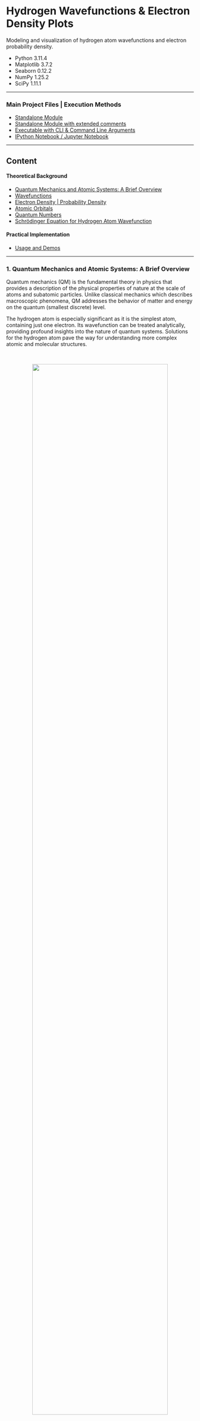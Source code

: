 # Hydrogen Wavefunctions & Electron Density Plots

Modeling and visualization of hydrogen atom wavefunctions and 
electron probability density.

* Python 3.11.4
* Matplotlib 3.7.2
* Seaborn 0.12.2
* NumPy 1.25.2
* SciPy 1.11.1

---
### Main Project Files | Execution Methods
* [Standalone Module](hydrogen_wavefunction.py)
* [Standalone Module with extended comments](hydrogen_wavefunction_annotated.py)
* [Executable with CLI & Command Line Arguments](hydrogen_wavefunction_cli.py)
* [IPython Notebook / Jupyter Notebook](hydrogen_wavefunction_notebook.ipynb)
---

## Content
#### Theoretical Background
* [Quantum Mechanics and Atomic Systems: A Brief Overview](#1-quantum-mechanics-and-atomic-systems-a-brief-overview)
* [Wavefunctions](#11-wavefunctions)
* [Electron Density | Probability Density](#12-electron-density--probability-density)
* [Atomic Orbitals](#13-atomic-orbitals)
* [Quantum Numbers](#14-quantum-numbers)
* [Schrödinger Equation for Hydrogen Atom Wavefunction](#2-schrödinger-equation-for-hydrogen-atom-wavefunction)
  
#### Practical Implementation
* [Usage and Demos](#usage-and-demos)

---

### 1. Quantum Mechanics and Atomic Systems: A Brief Overview

Quantum mechanics (QM) is the fundamental theory in physics that provides a 
description of the physical properties of nature at the scale of atoms and subatomic particles. 
Unlike classical mechanics which describes macroscopic phenomena, QM addresses the behavior 
of matter and energy on the quantum (smallest discrete) level.

The hydrogen atom is especially significant as it is the simplest atom, containing just one electron. 
Its wavefunction can be treated analytically, providing profound insights into the nature of quantum systems. 
Solutions for the hydrogen atom pave the way for understanding more complex atomic and molecular structures.

<br>

<p align='center'>
  <img src='img/hydrogen_probability_densities.png' width=85% />
</p>
<p align='center'>
    <i>Electron probability density for hydrogen atom electron orbitals shown as cross-sections</i>
</p>

---

#### 1.1 Wavefunctions

Central to the theory of quantum mechanics is the concept of the wavefunction ($\psi$), 
which provides a complete description of a quantum system's state. 

It's a mathematical function that associates a probability amplitude to every point in the configuration space of the system, 
serving as a mathematical representation of a particle’s state and it 
probabilistic behavior in space and time.

---

#### 1.2 Electron Density | Probability Density

The probability density ($|\psi|^2$), also known as the electron density, 
describes the likelihood of finding a particle at a given position in space. 
It is the square of the magnitude of the wavefunction. 

For an electron in an atom, it describes the spatial distribution 
of the probability of locating the electron.

---

#### 1.3 Atomic Orbitals

Atomic orbitals are mathematical functions that describe the wave-like 
behavior of either one electron or a pair of electrons in an atom. These 
functions can be used to determine the probability of finding an 
electron in any specific region around the atom's nucleus.

<br>

<p align='center'>
    <img src='img/(3,2,1)[lt].png' width=50% />
</p>
<p align='center'>
    <i>Electron density plot showing regions of varying electron probability</i>
</p>

---

#### 1.4 Quantum Numbers

Quantum numbers are a set of numerical values that provide a complete 
description of a quantum particle's state. 
For electrons in an atom, there are typically four quantum numbers:
<br>

- Principal quantum number ($n$): `( 1 <= n )`<br>
Represents the electron's energy level and relative size of the orbital.


- Azimuthal quantum number ($l$): `( 0 <= l <= n-1 )`<br>
Relates to the shape of the atomic orbital.


- Magnetic quantum number ($m_l$): `( -l <= m <= l )`<br>
Specifies the orientation of the orbital in space.


- Spin quantum number ($m_s$): `( +1/2 or -1/2 )`<br>
Describes the electron's intrinsic spin.

<br>

> [!NOTE]
> In the hydrogen atom, or any atom with a single electron (like ionized helium, lithium, etc.), 
the electron's spin doesn't interact with anything else to affect its spatial distribution.
> 
> For our specific application with the hydrogen atom, we will focus on the first three quantum numbers. 
As the electron's spin doesn't influence the shape or 
distribution of the electron cloud.

---

### 2. Schrödinger Equation for Hydrogen Atom Wavefunction

The Schrödinger equation serves as the foundation of quantum mechanics,
it is a differential equation that determines the wavefunctions of a quantum system. 
For the hydrogen atom, we use the following representation of the time-independent Schrödinger equation:

### $$\hat{H} \psi = E \psi$$

$H$ is the Hamiltonian operator, which represents the total energy (kinetic + potential) of the system, 
and $E$ is the total energy of the system.

Given the spherical symmetry of the hydrogen atom, we may express it in terms of 
spherical coordinates $(r, \theta, \varphi)$ instead of rectangular coordinates $(x, y, z)$.
$r$ is the radial coordinate, $\theta$ is the polar angle (relative to the vertical z-axis), 
and $\varphi$ is the azimuthal angle (relative to the x-axis).

<p align='center'>
  <img src='img/coordinate_system.png' width=38% />
</p>
<p align='center'>
    <i>Relationship between the spherical and rectangular coordinate systems</i>
</p>

The wavefunction $\psi(r, \theta, \varphi)$ can be represented as a product of functions, 
each depending on one of the three coordinates: 

### $$\psi(r, \theta, \varphi) = R(r) Y(\theta, \varphi)$$

When the Hamiltonian is expressed in spherical coordinates, it contains both radial and angular parts,
By substituting this into the Schrödinger equation, we separate the equation into two parts: 
one that depends only on $r$ (the radial part) and another that depends on $\theta$ and $\varphi$ (the angular part).

---

#### 2.1 Radial Component

#### $$R_{n \ell}(r) = \sqrt{\left( \frac{2}{n a_0} \right)^3 \frac{(n-\ell-1)!}{2n(n+\ell)!}} e^{-\frac{r}{n a_0}} \left( \frac{2r}{n a_0} \right)^{\ell} L_{n-\ell-1}^{2\ell+1}\left(\frac{2r}{n a_0}\right)$$

The radial wavefunction gives us information about the probability
distribution of the electron as a function of distance $r$ from the 
nucleus. Its form encompasses three major terms:

- **2.1.1 Exponential Decay**: Signifies the probability decay of finding an 
electron as we move away from the nucleus. Here, $a_0$ is the Bohr 
radius which sets a characteristic scale for atomic dimensions:

### $$e^{-\frac{r}{n a_0}}$$

<br>

- **2.1.2 Power term**: Dictates how the probability changes with $r$. 
The azimuthal quantum number $\ell$ plays a significant role in determining 
the number of nodes in the radial distribution:

### $$\left( \frac{2r}{n a_0} \right)^{\ell}$$

<br>

- **2.1.3 Associated Laguerre Polynomials**: These polynomials contribute to the finer structure of the radial part, 
especially defining nodes (regions where the probability is zero):

### $$L_{n-\ell-1}^{2\ell+1}\left(\frac{2r}{n a_0}\right)$$

---

#### 2.2 Angular Component

#### $$Y_{\ell}^{m}(\theta, \varphi) = (-1)^m \sqrt{\frac{(2\ell+1)}{4\pi}\frac{(\ell-m)!}{(\ell+m)!}} P_{\ell}^{m}(\cos\theta) e^{im\varphi}$$

Yields the spherical harmonics, which gives the angular dependence of the wavefunction in 
terms of the polar ($\theta$) and azimuthal ($\phi$) angles.

These spherical harmonics provide a detailed account of the shapes and orientations of atomic orbitals,
characterizing how electron probability distributions are spread out in space. 
It has two components:

- **2.2.1 Associated Legendre Polynomials**: These dictate the shape of the orbital in the polar ($\theta$) direction,
helping to define the characteristic shapes (s, p, d, etc.) we often associate with atomic orbitals:

### $$P_{\ell}^{m}(\cos\theta)$$

<br>

- **2.2.2 Exponential Azimuthal Term**: This term provides the orientation of the orbital in the azimuthal plane, as 
determined by the magnetic quantum number $m$:

### $$e^{im\varphi}$$

---

#### 2.3 Normalized wavefunction

Combining the solutions of the radial and angular parts, we obtain 
the normalized wavefunction for the hydrogen atom:

### $$\psi_{nlm_l}(r, \theta, \varphi) = R_{n,l}(r) Y_{l}^{m_l}(\theta, \varphi)$$

Normalization of the wavefunction is essential in quantum mechanics. 
This ensures that when we integrate $|\psi_{n \ell m}|^2$ over all space, the result is 1, 
indicating a certainty of finding the electron somewhere in space.
<br>

To determine the probability density of the electron being in a certain location,
we take the magnitude squared of the wavefunction: $|\psi_{n \ell m}|^2$

### $$P(r, \theta, \varphi) = |\psi_{n,l,m_l}(r, \theta, \varphi)|^2$$

By analyzing this probability density, we gain a thorough understanding 
of atomic orbitals' shapes and sizes as these visual representations bridge 
the gap between the abstract realm of quantum mechanics and our intuitive 
understanding of phenomena dictating macroscopic events.

---

## Implementation

### Usage and demos

* [Standalone Module:](hydrogen_wavefunction.py)
Run in your preferred IDE or code editor.
* [Standalone Module with extended comments:](hydrogen_wavefunction_annotated.py)
Run in your preferred IDE or code editor.
* [Executable with CLI & Command Line Arguments:](hydrogen_wavefunction_cli.py)
Run directly for the CLI tool or with command line arguments.
* [IPython Notebook / Jupyter Notebook:](hydrogen_wavefunction_notebook.ipynb)
Open with Jupyter Notebook.

---

#### Command line arguments:

```
$ python hydrogen_wavefunction_cli.py --help
```

```   
usage: hydrogen_wavefunction_cli.py [-h] [--dark_theme] [--color_palette COLOR_PALETTE] [n] [l] [m] [a0_scale_factor]

Hydrogen Atom - Wavefunction and Electron Density Visualization 
for specific quantum states (n, l, m).  

positional arguments:
  n                     (n) Principal quantum number (int)
  l                     (l) Azimuthal quantum number (int)
  m                     (m) Magnetic quantum number (int)
  a0_scale_factor       Bohr radius scale factor (float)

options:
  -h, --help            show this help message and exit
  --dark_theme          If set, the plot uses a dark theme
  --color_palette       Seaborn plot color palette

```

---

#### Input args:
    $ python hydrogen_wavefunction_cli.py 3 2 1 0.3

|                 |          Argument          | Value |  Constraint   |
|:---------------:|:--------------------------:|:-----:|:-------------:|
|        n        |  Principal quantum number  |   3   |    1 <= n     |
|        l        |  Azimuthal quantum number  |   2   | 0 <= l <= n-1 |
|        m        |  Magnetic quantum number   |   1   | -l <= m <= l  |
| a0_scale_factor |  Bohr radius scale factor  |  0.3  |               |
|   dark_theme    |   Enable plot dark theme   |       |               |
|  color_palette  | Seaborn plot color palette |       |               |

#### Output:

<p align='left'>
  <img src='img/(3,2,1)[lt].png' width=60% />
</p>

---

#### Input args:
    $ python hydrogen_wavefunction_cli.py 3 2 1 0.3 --dark_theme

|                 |          Argument          |    Value     |  Constraint   |
|:---------------:|:--------------------------:|:------------:|:-------------:|
|        n        |  Principal quantum number  |      3       |    1 <= n     |
|        l        |  Azimuthal quantum number  |      2       | 0 <= l <= n-1 |
|        m        |  Magnetic quantum number   |      1       | -l <= m <= l  |
| a0_scale_factor |  Bohr radius scale factor  |     0.3      |               |
|   dark_theme    |   Enable plot dark theme   | --dark_theme |               |
|  color_palette  | Seaborn plot color palette |              |               |

#### Output:

<p align='left'>
  <img src='img/(3,2,1)[dt].png' width=60% />
</p>

---

#### Input args:
    $ python hydrogen_wavefunction_cli.py 4 3 0 0.2 --color_palette "magma"

|                 |          Argument          |  Value  |  Constraint   |
|:---------------:|:--------------------------:|:-------:|:-------------:|
|        n        |  Principal quantum number  |    4    |    1 <= n     |
|        l        |  Azimuthal quantum number  |    3    | 0 <= l <= n-1 |
|        m        |  Magnetic quantum number   |    0    | -l <= m <= l  |
| a0_scale_factor |  Bohr radius scale factor  |   0.2   |               |
|   dark_theme    |   Enable plot dark theme   |         |               |
|  color_palette  | Seaborn plot color palette | "magma" |               |

#### Output:

<p align='left'>
  <img src='img/(4,3,0)[lt].png' width=60% />
</p>

---

#### Input args:
    $ python hydrogen_wavefunction_cli.py 4 3 0 0.2 --dark_theme --color_palette "magma"

|                 |          Argument          |    Value     |  Constraint   |
|:---------------:|:--------------------------:|:------------:|:-------------:|
|        n        |  Principal quantum number  |      4       |    1 <= n     |
|        l        |  Azimuthal quantum number  |      3       | 0 <= l <= n-1 |
|        m        |  Magnetic quantum number   |      0       | -l <= m <= l  |
| a0_scale_factor |  Bohr radius scale factor  |     0.2      |               |
|   dark_theme    |   Enable plot dark theme   | --dark_theme |               |
|  color_palette  | Seaborn plot color palette |   "magma"    |               |

#### Output:

<p align='left'>
  <img src='img/(4,3,0)[dt].png' width=60% />
</p>

---

#### Input args:
    $ python hydrogen_wavefunction_cli.py 4 3 1 0.2 --dark_theme --color_palette "mako"

|                 |          Argument          |    Value     |  Constraint   |
|:---------------:|:--------------------------:|:------------:|:-------------:|
|        n        |  Principal quantum number  |      4       |    1 <= n     |
|        l        |  Azimuthal quantum number  |      3       | 0 <= l <= n-1 |
|        m        |  Magnetic quantum number   |      1       | -l <= m <= l  |
| a0_scale_factor |  Bohr radius scale factor  |     0.2      |               |
|   dark_theme    |   Enable plot dark theme   | --dark_theme |               |
|  color_palette  | Seaborn plot color palette |    "mako"    |               |

#### Output:

<p align='left'>
  <img src='img/(4,3,1)[dt].png' width=60% />
</p>

---

#### Input args:
    $ python hydrogen_wavefunction_cli.py 9 6 1 0.04 --dark_theme --color_palette "mako"

|                 |          Argument          |    Value     |  Constraint   |
|:---------------:|:--------------------------:|:------------:|:-------------:|
|        n        |  Principal quantum number  |      9       |    1 <= n     |
|        l        |  Azimuthal quantum number  |      6       | 0 <= l <= n-1 |
|        m        |  Magnetic quantum number   |      1       | -l <= m <= l  |
| a0_scale_factor |  Bohr radius scale factor  |     0.04     |               |
|   dark_theme    |   Enable plot dark theme   | --dark_theme |               |
|  color_palette  | Seaborn plot color palette |    "mako"    |               |

#### Output:

<p align='left'>
  <img src='img/(9,6,1)[dt].png' width=60% />
</p>

---

#### Input args:
    $ python hydrogen_wavefunction_cli.py 20 10 5 0.01 --dark_theme --color_palette "mako"

|                 |          Argument          |    Value     |  Constraint   |
|:---------------:|:--------------------------:|:------------:|:-------------:|
|        n        |  Principal quantum number  |      20      |    1 <= n     |
|        l        |  Azimuthal quantum number  |      10      | 0 <= l <= n-1 |
|        m        |  Magnetic quantum number   |      5       | -l <= m <= l  |
| a0_scale_factor |  Bohr radius scale factor  |     0.01     |               |
|   dark_theme    |   Enable plot dark theme   | --dark_theme |               |
|  color_palette  | Seaborn plot color palette |    "mako"    |               |

#### Output:

<p align='left'>
  <img src='img/(20,10,5)[dt].png' width=60% />
</p>

---
